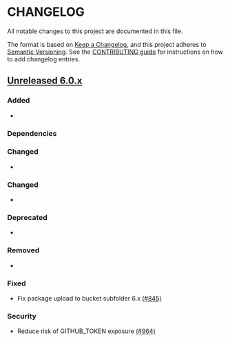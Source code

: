 # CHANGELOG
All notable changes to this project are documented in this file.

The format is based on [Keep a Changelog](https://keepachangelog.com/en/1.0.0/), and this project adheres to [Semantic Versioning](https://semver.org/spec/v2.0.0.html). See the [CONTRIBUTING guide](./CONTRIBUTING.md#Changelog) for instructions on how to add changelog entries.

## [Unreleased 6.0.x]
### Added
- 

### Dependencies
  

### Changed
- 

### Changed
- 

### Deprecated
-

### Removed
- 

### Fixed
- Fix package upload to bucket subfolder 6.x [(#845)](https://github.com/wazuh/wazuh-indexer/pull/845)

### Security
- Reduce risk of GITHUB_TOKEN exposure [(#964)](https://github.com/wazuh/wazuh-indexer/pull/964)

[Unreleased 6.0.x]: https://github.com/wazuh/wazuh-indexer/compare/main...6.0.0

